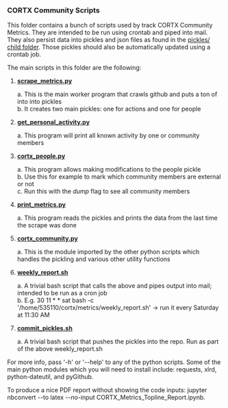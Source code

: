 ### CORTX Community Scripts

This folder contains a bunch of scripts used by track CORTX Community Metrics.  They are intended to be run using crontab and piped into mail.
They also persist data into pickles and json files as found in the [pickles/ child folder](pickles).  Those pickles should also be automatically updated
using a crontab job.

The main scripts in this folder are the following:
1. **[scrape_metrics.py](scrape_metrics.py)**

    a. This is the main worker program that crawls github and puts a ton of into into pickles    
    b. It creates two main pickles: one for actions and one for people
    
2. **[get_personal_activity.py](get_personal_activity.py)**

    a. This program will print all known activity by one or community members
    
3. **[cortx_people.py](cortx_people.py)**

    a. This program allows making modifications to the people pickle    
    b. Use this for example to mark which community members are external or not    
    c. Run this with the _dump_ flag to see all community members
    
4. **[print_metrics.py](print_metrics.py)**

    a. This program reads the pickles and prints the data from the last time the scrape was done

5. **[cortx_community.py](cortx_community.py)**

    a. This is the module imported by the other python scripts which handles the pickling and various other utility functions
    
6. **[weekly_report.sh](weekly_report.sh)**

    a. A trivial bash script that calls the above and pipes output into mail; intended to be run as a cron job    
    b. E.g. 30 11 * * sat bash -c '/home/535110/cortx/metrics/weekly_report.sh' -> run it every Saturday at 11:30 AM
    
7. **[commit_pickles.sh](commit_pickles.sh)**

    a. A trivial bash script that pushes the pickles into the repo.  Run as part of the above weekly_report.sh
    
For more info, pass '-h' or '--help' to any of the python scripts.  Some of the main python modules which you will need to install include: requests, xlrd, python-dateutil, and pyGithub.

To produce a nice PDF report without showing the code inputs: jupyter nbconvert --to latex --no-input CORTX_Metrics_Topline_Report.ipynb.
